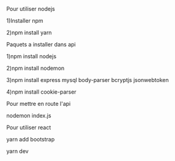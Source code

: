 Pour utiliser nodejs

1)Installer npm

2)npm install yarn


Paquets a installer dans api

1)npm install nodejs

2)npm install nodemon

3)npm install express mysql body-parser bcryptjs jsonwebtoken

4)npm install cookie-parser


Pour mettre en route l'api

nodemon index.js


Pour utiliser react

yarn add bootstrap

yarn dev 
